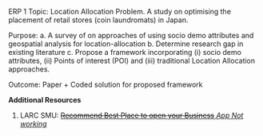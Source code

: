 ERP 1
Topic: Location Allocation Problem. A study on optimising the placement of retail stores (coin laundromats) in Japan.

Purpose: 
a.	A survey of on approaches of using socio demo attributes and geospatial analysis for location-allocation
b.	Determine research gap in existing literature
c.	Propose a framework incorporating (i) socio demo attributes, (ii) Points of interest (POI) and (iii) traditional Location Allocation approaches.

Outcome: Paper + Coded solution for proposed framework

**Additional Resources**
1. LARC SMU: [~~Recommend Best Place to open your Business~~ _App Not working_](https://research.larc.smu.edu.sg/bizanalytics/index)  
